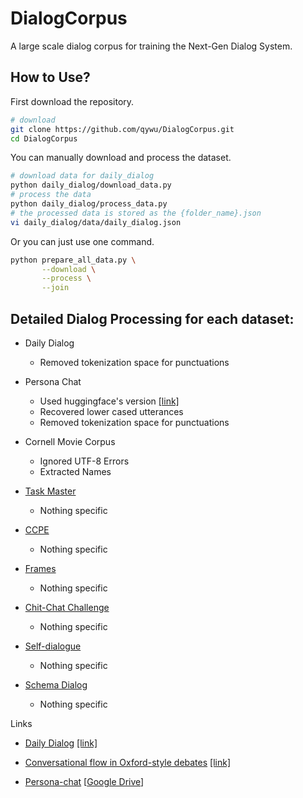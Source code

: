 # DialogCorpus
A large scale dialog corpus for training the Next-Gen Dialog System.

## How to Use?

First download the repository.
```bash
# download
git clone https://github.com/qywu/DialogCorpus.git
cd DialogCorpus
```

You can manually download and process the dataset.
```bash
# download data for daily_dialog
python daily_dialog/download_data.py
# process the data
python daily_dialog/process_data.py
# the processed data is stored as the {folder_name}.json
vi daily_dialog/data/daily_dialog.json
```

Or you can just use one command.
```bash
python prepare_all_data.py \
       --download \
       --process \
       --join
```


## Detailed Dialog Processing for each dataset:

* Daily Dialog
    * Removed tokenization space for punctuations

* Persona Chat
    * Used huggingface's version [[link]](https://s3.amazonaws.com/datasets.huggingface.co/personachat/personachat_self_original.json)
    * Recovered lower cased utterances
    * Removed tokenization space for punctuations

* Cornell Movie Corpus
    * Ignored UTF-8 Errors
    * Extracted Names

* [Task Master](https://ai.google/tools/datasets/taskmaster-1)
    * Nothing specific

* [CCPE](https://ai.google/tools/datasets/coached-conversational-preference-elicitation)
    * Nothing specific

* [Frames](https://www.microsoft.com/en-us/research/project/frames-dataset/)
    * Nothing specific

* [Chit-Chat Challenge](https://github.com/BYU-PCCL/chitchat-dataset)
    * Nothing specific

* [Self-dialogue](https://github.com/jfainberg/self_dialogue_corpus)
    * Nothing specific

* [Schema Dialog](https://github.com/google-research-datasets/dstc8-schema-guided-dialogue)
    * Nothing specific

Links


* [Daily Dialog](http://yanran.li/dailydialog) [[link]](https://github.com/qywu/DialogCorpus/tree/master/daily_dialog)

* [Conversational flow in Oxford-style debates](http://tisjune.github.io/research/iq2) [[link]](https://github.com/qywu/DialogCorpus/tree/master/debates)

* [Persona-chat](https://github.com/facebookresearch/ParlAI/tree/master/parlai/tasks/convai2) [[Google Drive](https://drive.google.com/open?id=1VacuNTaQo9-tXv52XaHczPxXejRuJk9T)] 

